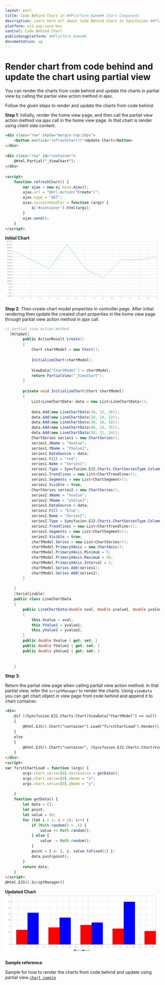 ```yaml
---
layout: post
title: Code Behind Chart in ##Platform_Name## Chart Component
description: Learn here all about Code Behind Chart in Syncfusion ##Platform_Name## Chart component of Syncfusion Essential JS 2 and more.
platform: ej2-asp-core-mvc
control: Code Behind Chart
publishingplatform: ##Platform_Name##
documentation: ug
---
```



<!-- markdownlint-disable MD036 -->

# Render chart from code behind and update the chart using partial view

You can render the charts from code behind and update the charts in partial view by calling the partial view action method in ajax.

Follow the given steps to render and update the charts from code behind.

**Step 1**:
Initially, render the home view page, and then call the partial view action method via ajax call in the home view page. In that chart is render using client side content.

```html
<div class="row" style="margin-top:10px">
    <button onclick="refreshChart()">Update Chart</button>
</div>

<div class="row" id="container">
    @Html.Partial("_ViewChart");
</div>

<script>
    function refreshChart() {
        var ajax = new ej.base.Ajax();
        ajax.url = "@Url.Action("Create")";
        ajax.type = "GET";
        ajax.successHandler = function (args) {
            $('#container').html(args);
        }
        ajax.send();
    }
</script>

```

**Initial Chart**
![Alt text](./images/initialview.png)

**Step 2**:
Then create chart model properties in controller page. After initial rendering then update the created chart properties in the home view page through partial view action method in ajax call.

```cs
// partial view action method
  [HttpGet]
        public ActionResult Create()
        {
            Chart chartModel = new Chart();

            InitializeChart(chartModel);

            ViewData["ChartModel"] = chartModel;
            return PartialView("_ViewChart");
        }

        private void InitializeChart(Chart chartModel)
        {
            List<LineChartData> data = new List<LineChartData>();

            data.Add(new LineChartData(10, 12, 26));
            data.Add(new LineChartData(20, 14, 22));
            data.Add(new LineChartData(30, 16, 18));
            data.Add(new LineChartData(40, 13, 35));
            data.Add(new LineChartData(50, 11, 24));
            ChartSeries series1 = new ChartSeries();
            series1.XName = "Xvalue";
            series1.YName = "YValue1";
            series1.DataSource = data;
            series1.Fill = "red";
            series1.Name = "Series1";
            series1.Type = Syncfusion.EJ2.Charts.ChartSeriesType.Column;
            series1.Trendlines = new List<ChartTrendline>();
            series1.Segments = new List<ChartSegment>();
            series1.Visible = true;
            ChartSeries series2 = new ChartSeries();
            series2.XName = "Xvalue";
            series2.YName = "yValue2";
            series2.DataSource = data;
            series2.Fill = "blue";
            series2.Name = "Series2";
            series2.Type = Syncfusion.EJ2.Charts.ChartSeriesType.Column;
            series2.Trendlines = new List<ChartTrendline>();
            series2.Segments = new List<ChartSegment>();
            series2.Visible = true;
            chartModel.Series = new List<ChartSeries>();
            chartModel.PrimaryXAxis = new ChartAxis();
            chartModel.PrimaryXAxis.Minimum = 5;
            chartModel.PrimaryXAxis.Maximum = 50;
            chartModel.PrimaryXAxis.Interval = 2;
            chartModel.Series.Add(series1);
            chartModel.Series.Add(series2);
        }

    }
    [Serializable]
    public class LineChartData
    {
        public LineChartData(double xval, double yvalue1, double yvalue2)
        {
            this.Xvalue = xval;
            this.YValue1 = yvalue1;
            this.yValue2 = yvalue2;
        }
        public double Xvalue { get; set; }
        public double YValue1 { get; set; }
        public double yValue2 { get; set; }


    }
```

**Step 3**:

Return the partial view page when calling partial view action method. In that partial view, refer the `scriptManager` to render the charts. Using `viewData` you can get chart object in view page from code behind and append it to chart container.

```html
<div>
    @if ((Syncfusion.EJ2.Charts.Chart)ViewData["ChartModel"] == null)
    {
        @Html.EJS().Chart("container").Load("firstChartLoad").Render();
    }
    else
    {
        @Html.EJS().Chart("container", (Syncfusion.EJ2.Charts.Chart)ViewData["ChartModel"]).Render();
    }
</div>
<script>
var firstChartLoad = function (args) {
        args.chart.series[0].dataSource = getData();
        args.chart.series[0].xName = "x";
        args.chart.series[0].yName = "y";

    }
    function getData() {
        let data = [];
        let point;
        let value = 80;
        for (let i = 1; i < 10; i++) {
            if (Math.random() > .5) {
                value += Math.random();
            } else {
                value -= Math.random();
            }
            point = { x: i, y: value.toFixed(1) };
            data.push(point);
        }
        return data;
    }
</script>
@Html.EJS().ScriptManager()

```

**Updated Chart**
![Alt text](./images/updatechart.png)

**Sample reference**

Sample for how to render the charts from code behind and update using partial view
[`chart sample`](http://www.syncfusion.com/downloads/support/directtrac/219809/ze/ajaxcall-611246099)
